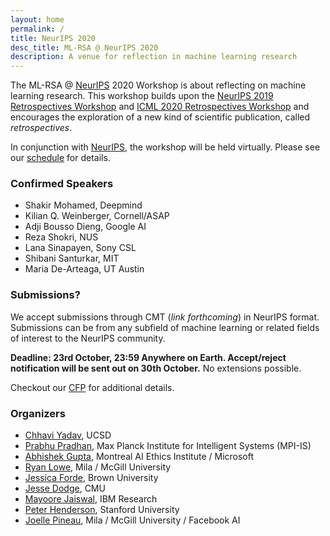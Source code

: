 ```yaml
---
layout: home
permalink: /
title: NeurIPS 2020
desc_title: ML-RSA @ NeurIPS 2020
description: A venue for reflection in machine learning research
---
```



The ML-RSA @ [NeurIPS](https://neurips.cc/) 2020 Workshop is about reflecting on machine learning research. This workshop builds upon the [NeurIPS 2019 Retrospectives Workshop](https://ml-retrospectives.github.io/neurips2019/) and [ICML 2020 Retrospectives Workshop](https://ml-retrospectives.github.io/icml2020/) and encourages the exploration of a new kind of scientific publication, called *retrospectives*.

In conjunction with [NeurIPS](https://neurips.cc/), the workshop will be held virtually.  Please see our [schedule](https://ml-retrospectives.github.io/neurips2020/schedule/) for details.


### Confirmed Speakers

* Shakir Mohamed, Deepmind
* Kilian Q. Weinberger, Cornell/ASAP
* Adji Bousso Dieng, Google AI
* Reza Shokri, NUS
* Lana Sinapayen, Sony CSL
* Shibani Santurkar, MIT
* Maria De-Arteaga, UT Austin


### Submissions?

We accept submissions through CMT (_link forthcoming_) in NeurIPS format. Submissions can be from any subfield of machine learning or related fields of interest to the NeurIPS community.

**Deadline: 23rd October, 23:59 Anywhere on Earth. Accept/reject notification will be sent out on 30th October.** No extensions possible.

Checkout our [CFP](https://ml-retrospectives.github.io/neurips2020/cfp/) for additional details.

### Organizers

* [Chhavi Yadav](https://scholar.google.com/citations?user=8Dwi76kAAAAJ&hl=en), UCSD
* [Prabhu Pradhan](https://scholar.google.co.in/citations?hl=en&user=cGKDiRMAAAAJ), Max Planck Institute for Intelligent Systems (MPI-IS)
* [Abhishek Gupta](https://atg-abhishek.github.io), Montreal AI Ethics Institute / Microsoft
* [Ryan Lowe](https://www.cs.mcgill.ca/~rlowe1/), Mila / McGill University
* [Jessica Forde](https://github.com/jzf2101), Brown University
* [Jesse Dodge](http://www.cs.cmu.edu/~jessed/), CMU
* [Mayoore Jaiswal](https://scholar.google.com/citations?user=Ek3v6HcAAAAJ&hl=en), IBM Research
* [Peter Henderson](https://www.peterhenderson.co/), Stanford University
* [Joelle Pineau](https://www.cs.mcgill.ca/~jpineau/), Mila / McGill University / Facebook AI
